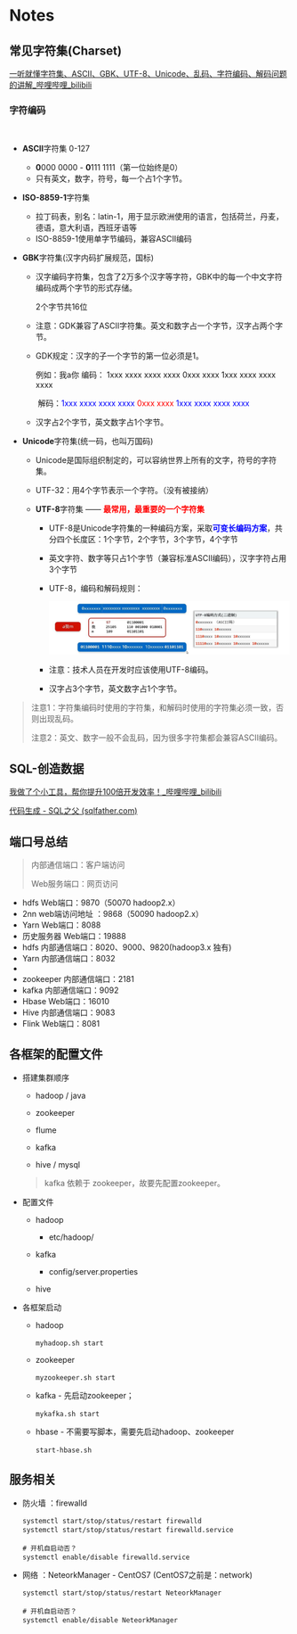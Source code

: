 #  Notes

## 常见字符集(Charset)

[一听就懂字符集、ASCII、GBK、UTF-8、Unicode、乱码、字符编码、解码问题的讲解_哔哩哔哩_bilibili](https://www.bilibili.com/video/BV1xD4y1y7yc/?spm_id_from=333.337.search-card.all.click&vd_source=5bc191bb37a56c995b0901fd3ad1baa5)

### 字符编码

​          

- **ASCII**字符集 0-127

  - **0**000 0000  -  **0**111 1111（第一位始终是0）
  - 只有英文，数字，符号，每一个占1个字节。

- **ISO-8859-1**字符集

  - 拉丁码表，别名：latin-1，用于显示欧洲使用的语言，包括荷兰，丹麦，德语，意大利语，西班牙语等
  - ISO-8859-1使用单字节编码，兼容ASCII编码

- **GBK**字符集(汉字内码扩展规范，国标)

  - 汉字编码字符集，包含了2万多个汉字等字符，GBK中的每一个中文字符编码成两个字节的形式存储。

    2个字节共16位

  - 注意：GDK兼容了ASCII字符集。英文和数字占一个字节，汉字占两个字节。

  - GDK规定：汉字的子一个字节的第一位必须是1。

    例如：我a你    编码： 1xxx xxxx xxxx xxxx 0xxx xxxx 1xxx xxxx xxxx xxxx

    ​                          解码：<span style="color:blue">1xxx xxxx xxxx xxxx</span> <span style="color:red">0xxx xxxx</span> <span style="color:blue">1xxx xxxx xxxx xxxx</span>

  - 汉字占2个字节，英文数字占1个字节。

- **Unicode**字符集(统一码，也叫万国码)

  - Unicode是国际组织制定的，可以容纳世界上所有的文字，符号的字符集。

  - UTF-32：用4个字节表示一个字符。（没有被接纳）

  - **UTF-8**字符集 —— <span style="color:red; font-weight:bold">最常用，最重要的一个字符集</span>

    - UTF-8是Unicode字符集的一种编码方案，采取<span style="color:blue; font-weight:bold">可变长编码方案</span>，共分四个长度区：1个字节，2个字节，3个字节，4个字节

    - 英文字符、数字等只占1个字节（兼容标准ASCII编码），汉字字符占用3个字节

    - UTF-8，编码和解码规则：

      <img src="./images/001.jpg" alt="image" style="zoom: 80%;" />

    - 注意：技术人员在开发时应该使用UTF-8编码。

    - 汉字占3个字节，英文数字占1个字节。

> 注意1：字符集编码时使用的字符集，和解码时使用的字符集必须一致，否则出现乱码。
>
> 注意2：英文、数字一般不会乱码，因为很多字符集都会兼容ASCII编码。









## SQL-创造数据

[我做了个小工具，帮你提升100倍开发效率！_哔哩哔哩_bilibili](https://www.bilibili.com/video/BV1eP411N7B7/?spm_id_from=333.1007.tianma.3-1-7.click&vd_source=5bc191bb37a56c995b0901fd3ad1baa5)

[代码生成 - SQL之父 (sqlfather.com)](https://www.sqlfather.com/)





## 端口号总结

> 内部通信端口：客户端访问
>
> Web服务端口：网页访问

- hdfs Web端口：9870（50070 hadoop2.x）
- 2nn web端访问地址 ：9868（50090 hadoop2.x）
- Yarn Web端口：8088
- 历史服务器 Web端口：19888
- hdfs 内部通信端口：8020、9000、9820(hadoop3.x 独有)
- Yarn 内部通信端口：8032
- 
- zookeeper 内部通信端口：2181
- kafka 内部通信端口：9092
- Hbase Web端口：16010
- Hive 内部通信端口：9083
- Flink Web端口：8081





## 各框架的配置文件

- 搭建集群顺序

  - hadoop / java

  - zookeeper

  - flume
  - kafka

  - hive / mysql

  > kafka 依赖于 zookeeper，故要先配置zookeeper。

- 配置文件

  - hadoop
    - etc/hadoop/
  - kafka
    - config/server.properties

  - hive

- 各框架启动

  - hadoop 

    `myhadoop.sh start`

  - zookeeper

    `myzookeeper.sh start`

  - kafka - 先启动zookeeper；

    `mykafka.sh start`

  - hbase - 不需要写脚本，需要先启动hadoop、zookeeper

    `start-hbase.sh`



## 服务相关

- 防火墙 ：firewalld

  ```shell
  systemctl start/stop/status/restart firewalld
  systemctl start/stop/status/restart firewalld.service
  
  # 开机自启动否？
  systemctl enable/disable firewalld.service
  ```

- 网络 ：NeteorkManager - CentOS7    (CentOS7之前是：network)

  ```shell
  systemctl start/stop/status/restart NeteorkManager 
  
  # 开机自启动否？
  systemctl enable/disable NeteorkManager 
  ```

  



